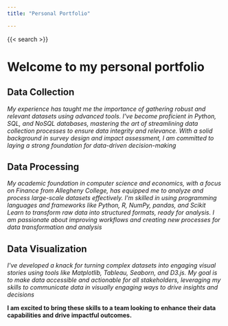 ```yaml
---
title: "Personal Portfolio"

---
```


{{< search >}}

# Welcome to my personal portfolio

## Data Collection

*My experience has taught me the importance of gathering robust and relevant datasets using advanced tools. I've become proficient in Python, SQL, and NoSQL databases, mastering the art of streamlining data collection processes to ensure data integrity and relevance. With a solid background in survey design and impact assessment, I am committed to laying a strong foundation for data-driven decision-making*

## Data Processing

*My academic foundation in computer science and economics, with a focus on Finance from Allegheny College, has equipped me to analyze and process large-scale datasets effectively. I'm skilled in using programming languages and frameworks like Python, R, NumPy, pandas, and Scikit Learn to transform raw data into structured formats, ready for analysis. I am passionate about improving workflows and creating new processes for data transformation and analysis*

## Data Visualization

*I've developed a knack for turning complex datasets into engaging visual stories using tools like Matplotlib, Tableau, Seaborn, and D3.js. My goal is to make data accessible and actionable for all stakeholders, leveraging my skills to communicate data in visually engaging ways to drive insights and decisions*

**I am excited to bring these skills to a team looking to enhance their data capabilities and drive impactful outcomes.**
